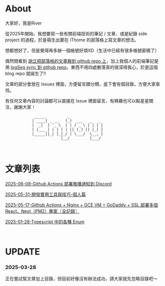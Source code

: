 
# About

大家好，我是River


從2025年開始，我想要寫一些有關前端技術的筆記 / 文章、或是紀錄 side project 的過程，於是萌生出要在 iThome 的部落格上寫文章的想法。


想都想好了，但是覺得再多辦一個帳號好煩XD（生活中已經有很多帳號密碼了）


偶然間看到 [胡立把部落格的文章搬到 github repo 上](https://github.com/aszx87410/blog)，加上我個人的前端筆記是用 [logSeq sync 到 github repo](https://hub.logseq.com/integrations/aV9AgETypcPcf8avYcHXQT/logseq-sync-with-git-and-github/krMyU6jSEN8jG2Yjvifu9i)。東西不用四處散落真的很深得我心，於是這個 blog repo 就誕生了!!


文章的部分會放在 Issues 裡面，方便留言跟分類，底下會有個目錄，方便大家查找。


有任何文章內容的討論都可以直接在 Issue 裡面留言，有興趣也可以點星星關注，謝謝大家！


                 _____          _               
                | ____| _ __   (_)  ___   _   _ 
                |  _|  | '_ \  | | / _ \ | | | |
                | |___ | | | | | || (_) || |_| |
                |_____||_| |_|_/ | \___/  \__, |
                             |__/         |___/          


<br/>


# 文章列表
[2025-06-08-Github Actions 部署推播通知到 Discord](https://github.com/riverkuo/blog/issues/4)

[2025-05-31-開發實用工具與技巧-個人篇](https://github.com/riverkuo/blog/issues/3)

[2025-05-17-Github Actions + Nginx + GCE VM + GoDaddy + SSL 部署多個 React、Next（PM2）專案〖全記錄〗](https://github.com/riverkuo/blog/issues/2)

[2025-01-28-Typescript 中的各種 Enum](https://github.com/riverkuo/blog/issues/1)

<br/>

# UPDATE

### 2025-03-28 
正在嘗試幫文章加上目錄，但目前好像沒有辦法成功，請大家就先忽略目錄吧～

